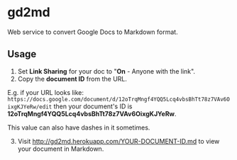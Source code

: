 # gd2md

Web service to convert Google Docs to Markdown format.

## Usage

 1. Set **Link Sharing** for your doc to "**On** - Anyone with the link".
 2. Copy the **document ID** from the URL.
 
 E.g. if your URL looks like: 
     `https://docs.google.com/document/d/12oTrqMngf4YQQ5Lcq4vbsBhTt78z7VAv6OixgKJYeRw/edit` 
 then your document's ID is **12oTrqMngf4YQQ5Lcq4vbsBhTt78z7VAv6OixgKJYeRw**.
 
 This value can also have dashes in it sometimes.
 
 3. Visit http://gd2md.herokuapp.com/YOUR-DOCUMENT-ID.md to view your document in Markdown.
